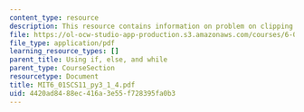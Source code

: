 ```yaml
---
content_type: resource
description: This resource contains information on problem on clipping shears.
file: https://ol-ocw-studio-app-production.s3.amazonaws.com/courses/6-01sc-introduction-to-electrical-engineering-and-computer-science-i-spring-2011/4420ad8488ec416a3e55f728395fa0b3_MIT6_01SCS11_py3_1_4.pdf
file_type: application/pdf
learning_resource_types: []
parent_title: Using if, else, and while
parent_type: CourseSection
resourcetype: Document
title: MIT6_01SCS11_py3_1_4.pdf
uid: 4420ad84-88ec-416a-3e55-f728395fa0b3
---
```

